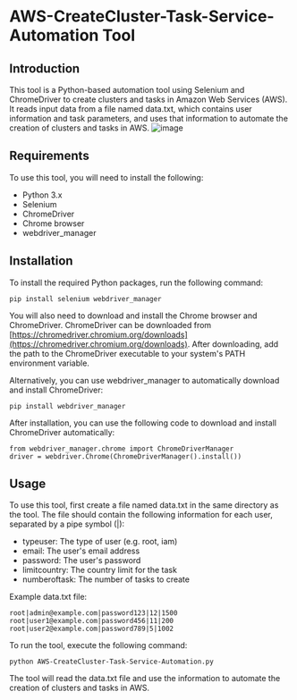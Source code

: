AWS-CreateCluster-Task-Service-Automation Tool
=====================================================

Introduction
------------

This tool is a Python-based automation tool using Selenium and ChromeDriver to create clusters and tasks in Amazon Web Services (AWS). It reads input data from a file named data.txt, which contains user information and task parameters, and uses that information to automate the creation of clusters and tasks in AWS.
![image](https://user-images.githubusercontent.com/73378179/224122359-75e003d6-2083-489c-82d6-dc799a5823a6.png)

Requirements
------------

To use this tool, you will need to install the following:

*   Python 3.x
*   Selenium
*   ChromeDriver
*   Chrome browser
*   webdriver_manager

Installation
------------

To install the required Python packages, run the following command:

    pip install selenium webdriver_manager

You will also need to download and install the Chrome browser and ChromeDriver. ChromeDriver can be downloaded from [https://chromedriver.chromium.org/downloads](https://chromedriver.chromium.org/downloads). After downloading, add the path to the ChromeDriver executable to your system's PATH environment variable.

Alternatively, you can use webdriver\_manager to automatically download and install ChromeDriver:

    pip install webdriver_manager

After installation, you can use the following code to download and install ChromeDriver automatically:

    from webdriver_manager.chrome import ChromeDriverManager
    driver = webdriver.Chrome(ChromeDriverManager().install())

Usage
-----

To use this tool, first create a file named data.txt in the same directory as the tool. The file should contain the following information for each user, separated by a pipe symbol (|):

*   typeuser: The type of user (e.g. root, iam)
*   email: The user's email address
*   password: The user's password
*   limitcountry: The country limit for the task
*   numberoftask: The number of tasks to create

Example data.txt file:
    
    root|admin@example.com|password123|12|1500
    root|user1@example.com|password456|11|200
    root|user2@example.com|password789|5|1002

To run the tool, execute the following command:

    python AWS-CreateCluster-Task-Service-Automation.py

The tool will read the data.txt file and use the information to automate the creation of clusters and tasks in AWS.
